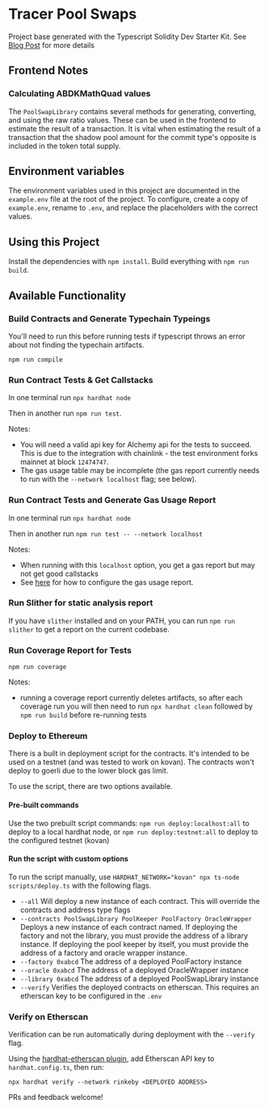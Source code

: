 # Tracer Pool Swaps

Project base generated with the Typescript Solidity Dev Starter Kit. See [Blog Post](https://medium.com/@rahulsethuram/the-new-solidity-dev-stack-buidler-ethers-waffle-typescript-tutorial-f07917de48ae) for more details
## Frontend Notes
### Calculating ABDKMathQuad values
The `PoolSwapLibrary` contains several methods for generating, converting, and using the raw ratio values. These can be used in the frontend to estimate the result of a transaction. It is vital when estimating the result of a transaction that the shadow pool amount for the commit type's opposite is included in the token total supply.

## Environment variables
The environment variables used in this project are documented in the `example.env` file at the root of the project. To configure, create a copy of `example.env`, rename to `.env`, and replace the placeholders with the correct values. 

## Using this Project

Install the dependencies with `npm install`. 
Build everything with `npm run build`. 

## Available Functionality

### Build Contracts and Generate Typechain Typeings
You'll need to run this before running tests if typescript throws an error about not finding the typechain artifacts.

`npm run compile`

### Run Contract Tests & Get Callstacks

In one terminal run `npx hardhat node`

Then in another run `npm run test`. 

Notes:
- You will need a valid api key for Alchemy api for the tests to succeed. This is due to the integration with chainlink - the test environment forks mainnet at block `12474747`.
- The gas usage table may be incomplete (the gas report currently needs to run with the `--network localhost` flag; see below).

### Run Contract Tests and Generate Gas Usage Report

In one terminal run `npx hardhat node`

Then in another run `npm run test -- --network localhost`

Notes:

- When running with this `localhost` option, you get a gas report but may not get good callstacks
- See [here](https://github.com/cgewecke/eth-gas-reporter#installation-and-config) for how to configure the gas usage report.

### Run Slither for static analysis report
If you have `slither` installed and on your PATH, you can run `npm run slither` to get a report on the current codebase.

### Run Coverage Report for Tests

`npm run coverage`

Notes:

- running a coverage report currently deletes artifacts, so after each coverage run you will then need to run `npx hardhat clean` followed by `npm run build` before re-running tests
 
### Deploy to Ethereum
There is a built in deployment script for the contracts. It's intended to be used on a testnet (and was tested to work on kovan). The contracts won't deploy to goerli due to the lower block gas limit. 

To use the script, there are two options available.
#### Pre-built commands
Use the two prebuilt script commands: `npm run deploy:localhost:all` to deploy to a local hardhat node, or `npm run deploy:testnet:all` to deploy to the configured testnet (kovan)

#### Run the script with custom options
To run the script manually, use `HARDHAT_NETWORK="kovan" npx ts-node scripts/deploy.ts` with the following flags.
- `--all` Will deploy a new instance of each contract. This will override the contracts and address type flags
- `--contracts PoolSwapLibrary PoolKeeper PoolFactory OracleWrapper` Deploys a new instance of each contract named. If deploying the factory and not the library, you must provide the address of a library instance. If deploying the pool keeper by itself, you must provide the address of a factory and oracle wrapper instance.
- `--factory 0xabcd` The address of a deployed PoolFactory instance
- `--oracle 0xabcd` The address of a deployed OracleWrapper instance
- `--library 0xabcd` The address of a deployed PoolSwapLibrary instance
- `--verify` Verifies the deployed contracts on etherscan. This requires an etherscan key to be configured in the `.env`


### Verify on Etherscan

Verification can be run automatically during deployment with the `--verify` flag. 

Using the [hardhat-etherscan plugin](https://hardhat.org/plugins/nomiclabs-hardhat-etherscan.html), add Etherscan API key to `hardhat.config.ts`, then run:

`npx hardhat verify --network rinkeby <DEPLOYED ADDRESS>`

PRs and feedback welcome!
